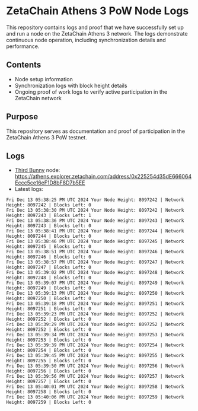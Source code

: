 # ZetaChain Athens 3 PoW Node Logs
This repository contains logs and proof that we have successfully set up and run a node on the ZetaChain Athens 3 network. The logs demonstrate continuous node operation, including synchronization details and performance.

## Contents
- Node setup information
- Synchronization logs with block height details
- Ongoing proof of work logs to verify active participation in the ZetaChain network

## Purpose
This repository serves as documentation and proof of participation in the ZetaChain Athens 3 PoW testnet.

## Logs

- [Third Bunny](https://thirdbunny.xyz/) node: https://athens.explorer.zetachain.com/address/0x225254d35dE666064Eccc5ce16eF1D8bF8D7b5EE
- Latest logs:
```
Fri Dec 13 05:38:25 PM UTC 2024 Your Node Height: 8097242 | Network Height: 8097242 | Blocks Left: 0
Fri Dec 13 05:38:30 PM UTC 2024 Your Node Height: 8097242 | Network Height: 8097243 | Blocks Left: 1
Fri Dec 13 05:38:36 PM UTC 2024 Your Node Height: 8097243 | Network Height: 8097243 | Blocks Left: 0
Fri Dec 13 05:38:41 PM UTC 2024 Your Node Height: 8097244 | Network Height: 8097244 | Blocks Left: 0
Fri Dec 13 05:38:46 PM UTC 2024 Your Node Height: 8097245 | Network Height: 8097245 | Blocks Left: 0
Fri Dec 13 05:38:51 PM UTC 2024 Your Node Height: 8097246 | Network Height: 8097246 | Blocks Left: 0
Fri Dec 13 05:38:57 PM UTC 2024 Your Node Height: 8097247 | Network Height: 8097247 | Blocks Left: 0
Fri Dec 13 05:39:02 PM UTC 2024 Your Node Height: 8097248 | Network Height: 8097248 | Blocks Left: 0
Fri Dec 13 05:39:07 PM UTC 2024 Your Node Height: 8097249 | Network Height: 8097249 | Blocks Left: 0
Fri Dec 13 05:39:13 PM UTC 2024 Your Node Height: 8097250 | Network Height: 8097250 | Blocks Left: 0
Fri Dec 13 05:39:18 PM UTC 2024 Your Node Height: 8097251 | Network Height: 8097251 | Blocks Left: 0
Fri Dec 13 05:39:23 PM UTC 2024 Your Node Height: 8097252 | Network Height: 8097252 | Blocks Left: 0
Fri Dec 13 05:39:29 PM UTC 2024 Your Node Height: 8097252 | Network Height: 8097252 | Blocks Left: 0
Fri Dec 13 05:39:34 PM UTC 2024 Your Node Height: 8097253 | Network Height: 8097253 | Blocks Left: 0
Fri Dec 13 05:39:39 PM UTC 2024 Your Node Height: 8097254 | Network Height: 8097254 | Blocks Left: 0
Fri Dec 13 05:39:45 PM UTC 2024 Your Node Height: 8097255 | Network Height: 8097255 | Blocks Left: 0
Fri Dec 13 05:39:50 PM UTC 2024 Your Node Height: 8097256 | Network Height: 8097256 | Blocks Left: 0
Fri Dec 13 05:39:56 PM UTC 2024 Your Node Height: 8097257 | Network Height: 8097257 | Blocks Left: 0
Fri Dec 13 05:40:01 PM UTC 2024 Your Node Height: 8097258 | Network Height: 8097258 | Blocks Left: 0
Fri Dec 13 05:40:06 PM UTC 2024 Your Node Height: 8097259 | Network Height: 8097259 | Blocks Left: 0
```
